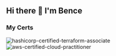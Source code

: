 ## Hi there 👋 I'm Bence

### My Certs

![hashicorp-certified-terraform-associate](https://user-images.githubusercontent.com/62985992/162381787-451f53f8-7cee-483a-8c2a-23737d39772b.png)
![aws-certified-cloud-practitioner](https://user-images.githubusercontent.com/62985992/165892458-b3aaebc5-8f1b-4144-b854-55125badb893.png)

